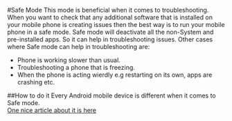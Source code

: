 #Safe Mode
This mode is beneficial when it comes to troubleshooting. When you want to check that any additional software that is installed on your mobile phone is creating issues then the best way is to run your mobile phone in a safe mode. Safe mode will deactivate all the non-System and pre-installed apps. So it can help in troubleshooting issues. 
Other cases where Safe mode can help in troubleshooting are: 
<ul>
<li>Phone is working slower than usual.
<li>Troubleshooting a phone that is freezing.
<li>When the phone is acting wierdly e.g restarting on its own, apps are crashing etc.
</ul>

##How to do it
Every Android mobile device is different when it comes to Safe mode.<br>
[One nice article about it is here](https://www.androidauthority.com/how-to-enter-safe-mode-android-801476/)  

